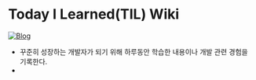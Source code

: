 # Today I Learned(TIL) Wiki
[![Blog](https://img.shields.io/badge/Blog-whiteworld-blue.svg)](https://white-world.tistory.com/)

* 꾸준히 성장하는 개발자가 되기 위해 하루동안 학습한 내용이나 개발 관련 경험을 기록한다.
* 
